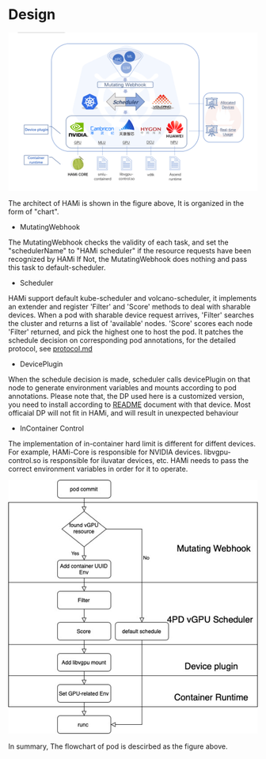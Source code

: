 # Design

<img src="../../imgs/arch.png" width = "800" /> 

The architect of HAMi is shown in the figure above, It is organized in the form of "chart".

- MutatingWebhook

The MutatingWebhook checks the validity of each task, and set the "schedulerName" to "HAMi scheduler" if the resource requests have been recognized by HAMi
If Not, the MutatingWebhook does nothing and pass this task to default-scheduler.

- Scheduler

HAMi support default kube-scheduler and volcano-scheduler, it implements an extender and register 'Filter' and 'Score' methods to deal with sharable devices.
When a pod with sharable device request arrives, 'Filter' searches the cluster and returns a list of 'available' nodes. 'Score' scores each node 'Filter' returned, and pick the highest one to host the pod. It patches the schedule decision on corresponding pod annotations, for the detailed protocol, see [protocol.md](protocol.md)

- DevicePlugin

When the schedule decision is made, scheduler calls devicePlugin on that node to generate environment variables and mounts according to pod annotations.
Please note that, the DP used here is a customized version, you need to install according to [README](../../README.md) document with that device. Most officaial DP will not fit in HAMi, and will result in unexpected behaviour

- InContainer Control

The implementation of in-container hard limit is different for diffent devices. For example, HAMi-Core is responsible for NVIDIA devices. libvgpu-control.so is responsible for iluvatar devices, etc. HAMi needs to pass the correct environment variables in order for it to operate.

<img src="./imgs/flowchart.jpeg" width = "600" /> 

In summary, The flowchart of pod is descirbed as the figure above.
